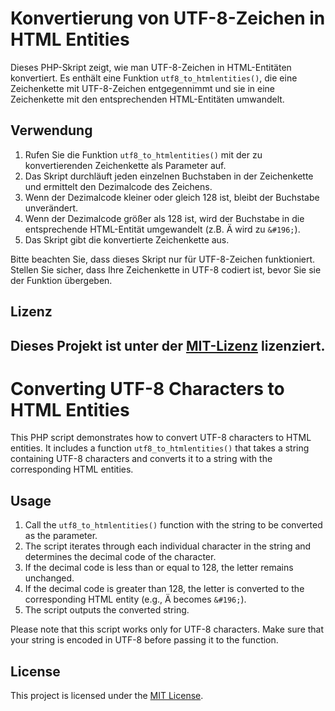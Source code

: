 # Konvertierung von UTF-8-Zeichen in HTML Entities

Dieses PHP-Skript zeigt, wie man UTF-8-Zeichen in HTML-Entitäten konvertiert. Es enthält eine Funktion `utf8_to_htmlentities()`, die eine Zeichenkette mit UTF-8-Zeichen entgegennimmt und sie in eine Zeichenkette mit den entsprechenden HTML-Entitäten umwandelt.

## Verwendung

1. Rufen Sie die Funktion `utf8_to_htmlentities()` mit der zu konvertierenden Zeichenkette als Parameter auf.
2. Das Skript durchläuft jeden einzelnen Buchstaben in der Zeichenkette und ermittelt den Dezimalcode des Zeichens.
3. Wenn der Dezimalcode kleiner oder gleich 128 ist, bleibt der Buchstabe unverändert.
4. Wenn der Dezimalcode größer als 128 ist, wird der Buchstabe in die entsprechende HTML-Entität umgewandelt (z.B. Ä wird zu `&#196;`).
5. Das Skript gibt die konvertierte Zeichenkette aus.

Bitte beachten Sie, dass dieses Skript nur für UTF-8-Zeichen funktioniert. Stellen Sie sicher, dass Ihre Zeichenkette in UTF-8 codiert ist, bevor Sie sie der Funktion übergeben.

## Lizenz

Dieses Projekt ist unter der [MIT-Lizenz](LICENSE) lizenziert.
----
# Converting UTF-8 Characters to HTML Entities

This PHP script demonstrates how to convert UTF-8 characters to HTML entities. It includes a function `utf8_to_htmlentities()` that takes a string containing UTF-8 characters and converts it to a string with the corresponding HTML entities.

## Usage

1. Call the `utf8_to_htmlentities()` function with the string to be converted as the parameter.
2. The script iterates through each individual character in the string and determines the decimal code of the character.
3. If the decimal code is less than or equal to 128, the letter remains unchanged.
4. If the decimal code is greater than 128, the letter is converted to the corresponding HTML entity (e.g., Ä becomes `&#196;`).
5. The script outputs the converted string.

Please note that this script works only for UTF-8 characters. Make sure that your string is encoded in UTF-8 before passing it to the function.

## License

This project is licensed under the [MIT License](LICENSE).

